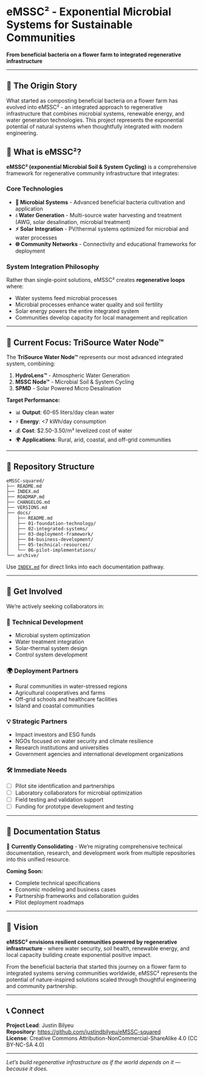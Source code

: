 # eMSSC² - Exponential Microbial Systems for Sustainable Communities

**From beneficial bacteria on a flower farm to integrated regenerative infrastructure**

-----

## 🌱 The Origin Story

What started as composting beneficial bacteria on a flower farm has evolved into eMSSC² - an integrated approach to regenerative infrastructure that combines microbial systems, renewable energy, and water generation technologies. This project represents the exponential potential of natural systems when thoughtfully integrated with modern engineering.

## 🔬 What is eMSSC²?

**eMSSC² (exponential Microbial Soil & System Cycling)** is a comprehensive framework for regenerative community infrastructure that integrates:

### Core Technologies

- **🦠 Microbial Systems** - Advanced beneficial bacteria cultivation and application
- **💧 Water Generation** - Multi-source water harvesting and treatment (AWG, solar desalination, microbial treatment)
- **⚡ Solar Integration** - PV/thermal systems optimized for microbial and water processes
- **🌐 Community Networks** - Connectivity and educational frameworks for deployment

### System Integration Philosophy

Rather than single-point solutions, eMSSC² creates **regenerative loops** where:

- Water systems feed microbial processes
- Microbial processes enhance water quality and soil fertility
- Solar energy powers the entire integrated system
- Communities develop capacity for local management and replication

-----

## 🎯 Current Focus: TriSource Water Node™

The **TriSource Water Node™** represents our most advanced integrated system, combining:

1. **HydroLens™** - Atmospheric Water Generation
1. **MSSC Node™** - Microbial Soil & System Cycling
1. **SPMD** - Solar Powered Micro Desalination

**Target Performance:**

- 📊 **Output**: 60-65 liters/day clean water
- ⚡ **Energy**: <7 kWh/day consumption
- 💰 **Cost**: $2.50-3.50/m³ levelized cost of water
- 🌍 **Applications**: Rural, arid, coastal, and off-grid communities

-----

## 📁 Repository Structure

```
eMSSC-squared/
├── README.md
├── INDEX.md
├── ROADMAP.md
├── CHANGELOG.md
├── VERSIONS.md
├── docs/
│   ├── README.md
│   ├── 01-foundation-technology/
│   ├── 02-integrated-systems/
│   ├── 03-deployment-framework/
│   ├── 04-business-development/
│   ├── 05-technical-resources/
│   └── 06-pilot-implementations/
└── archive/
```

Use [`INDEX.md`](INDEX.md) for direct links into each documentation pathway.

-----

## 🚀 Get Involved

We’re actively seeking collaborators in:

### 🔬 **Technical Development**

- Microbial system optimization
- Water treatment integration
- Solar-thermal system design
- Control system development

### 🌍 **Deployment Partners**

- Rural communities in water-stressed regions
- Agricultural cooperatives and farms
- Off-grid schools and healthcare facilities
- Island and coastal communities

### 💡 **Strategic Partners**

- Impact investors and ESG funds
- NGOs focused on water security and climate resilience
- Research institutions and universities
- Government agencies and international development organizations

### 🛠️ **Immediate Needs**

- [ ] Pilot site identification and partnerships
- [ ] Laboratory collaborators for microbial optimization
- [ ] Field testing and validation support
- [ ] Funding for prototype development and testing

-----

## 📖 Documentation Status

🚧 **Currently Consolidating** - We’re migrating comprehensive technical documentation, research, and development work from multiple repositories into this unified resource.

**Coming Soon:**

- Complete technical specifications
- Economic modeling and business cases
- Partnership frameworks and collaboration guides
- Pilot deployment roadmaps

-----

## 🌟 Vision

**eMSSC² envisions resilient communities powered by regenerative infrastructure** - where water security, soil health, renewable energy, and local capacity building create exponential positive impact.

From the beneficial bacteria that started this journey on a flower farm to integrated systems serving communities worldwide, eMSSC² represents the potential of nature-inspired solutions scaled through thoughtful engineering and community partnership.

-----

## 📞 Connect

**Project Lead**: Justin Bilyeu  
**Repository**: https://github.com/justindbilyeu/eMSSC-squared  
**License**: Creative Commons Attribution-NonCommercial-ShareAlike 4.0 (CC BY-NC-SA 4.0)

-----

*Let’s build regenerative infrastructure as if the world depends on it — because it does.*
